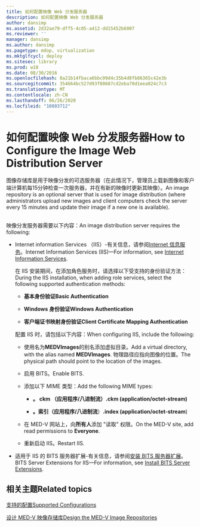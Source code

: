 ```yaml
---
title: 如何配置映像 Web 分发服务器
description: 如何配置映像 Web 分发服务器
author: dansimp
ms.assetid: 2d32ae79-dff5-4c05-a412-dd15452b6007
ms.reviewer: ''
manager: dansimp
ms.author: dansimp
ms.pagetype: mdop, virtualization
ms.mktglfcycl: deploy
ms.sitesec: library
ms.prod: w10
ms.date: 08/30/2016
ms.openlocfilehash: 8a21b14fbaca6bbc09d4c35b4d8fb86365c42e3b
ms.sourcegitcommit: 354664bc527d93f80687cd2eba70d1eea024c7c3
ms.translationtype: MT
ms.contentlocale: zh-CN
ms.lasthandoff: 06/26/2020
ms.locfileid: "10803712"
---
```

# <span data-ttu-id="21104-103">如何配置映像 Web 分发服务器</span><span class="sxs-lookup"><span data-stu-id="21104-103">How to Configure the Image Web Distribution Server</span></span>


<span data-ttu-id="21104-104">图像存储库是用于映像分发的可选服务器（在此情况下，管理员上载新图像和客户端计算机每15分钟检查一次服务器，并在有新的映像时更新其映像）。</span><span class="sxs-lookup"><span data-stu-id="21104-104">An image repository is an optional server that is used for image distribution (where administrators upload new images and client computers check the server every 15 minutes and update their image if a new one is available).</span></span>

## <a href="" id="bkmk-configuringanimagereporitoryusingiis"></a>


<span data-ttu-id="21104-105">映像分发服务器需要以下内容：</span><span class="sxs-lookup"><span data-stu-id="21104-105">An image distribution server requires the following:</span></span>

-   <span data-ttu-id="21104-106">Internet information Services （IIS）-有关信息，请参阅[Internet 信息服务](https://go.microsoft.com/fwlink/?LinkId=142995)。</span><span class="sxs-lookup"><span data-stu-id="21104-106">Internet Information Services (IIS)—For information, see [Internet Information Services](https://go.microsoft.com/fwlink/?LinkId=142995).</span></span>

    <span data-ttu-id="21104-107">在 IIS 安装期间，在添加角色服务时，请选择以下受支持的身份验证方法：</span><span class="sxs-lookup"><span data-stu-id="21104-107">During the IIS installation, when adding role services, select the following supported authentication methods:</span></span>

    -   **<span data-ttu-id="21104-108">基本身份验证</span><span class="sxs-lookup"><span data-stu-id="21104-108">Basic Authentication</span></span>**

    -   **<span data-ttu-id="21104-109">Windows 身份验证</span><span class="sxs-lookup"><span data-stu-id="21104-109">Windows Authentication</span></span>**

    -   **<span data-ttu-id="21104-110">客户端证书映射身份验证</span><span class="sxs-lookup"><span data-stu-id="21104-110">Client Certificate Mapping Authentication</span></span>**

    <span data-ttu-id="21104-111">配置 IIS 时，请包括以下内容：</span><span class="sxs-lookup"><span data-stu-id="21104-111">When configuring IIS, include the following:</span></span>

    -   <span data-ttu-id="21104-112">使用名为**MEDVImages**的别名添加虚拟目录。</span><span class="sxs-lookup"><span data-stu-id="21104-112">Add a virtual directory, with the alias named **MEDVImages**.</span></span> <span data-ttu-id="21104-113">物理路径应指向图像的位置。</span><span class="sxs-lookup"><span data-stu-id="21104-113">The physical path should point to the location of the images.</span></span>

    -   <span data-ttu-id="21104-114">启用 BITS。</span><span class="sxs-lookup"><span data-stu-id="21104-114">Enable BITS.</span></span>

    -   <span data-ttu-id="21104-115">添加以下 MIME 类型：</span><span class="sxs-lookup"><span data-stu-id="21104-115">Add the following MIME types:</span></span>

        -   **<span data-ttu-id="21104-116">。 ckm （应用程序/八进制流）</span><span class="sxs-lookup"><span data-stu-id="21104-116">.ckm (application/octet-stream)</span></span>**

        -   <span data-ttu-id="21104-117">**。索引（应用程序/八进制流**）</span><span class="sxs-lookup"><span data-stu-id="21104-117">**.index (application/octet-stream**)</span></span>

    -   <span data-ttu-id="21104-118">在 MED-V 网站上，向**所有人**添加 "读取" 权限。</span><span class="sxs-lookup"><span data-stu-id="21104-118">On the MED-V site, add read permissions to **Everyone**.</span></span>

    -   <span data-ttu-id="21104-119">重新启动 IIS。</span><span class="sxs-lookup"><span data-stu-id="21104-119">Restart IIS.</span></span>

-   <span data-ttu-id="21104-120">适用于 IIS 的 BITS 服务器扩展-有关信息，请参阅[安装 BITS 服务器扩展](https://go.microsoft.com/fwlink/?LinkId=142996)。</span><span class="sxs-lookup"><span data-stu-id="21104-120">BITS Server Extensions for IIS—For information, see [Install BITS Server Extensions](https://go.microsoft.com/fwlink/?LinkId=142996).</span></span>

## <span data-ttu-id="21104-121">相关主题</span><span class="sxs-lookup"><span data-stu-id="21104-121">Related topics</span></span>


[<span data-ttu-id="21104-122">支持的配置</span><span class="sxs-lookup"><span data-stu-id="21104-122">Supported Configurations</span></span>](supported-configurationsmedv-orientation.md)

[<span data-ttu-id="21104-123">设计 MED-V 映像存储库</span><span class="sxs-lookup"><span data-stu-id="21104-123">Design the MED-V Image Repositories</span></span>](design-the-med-v-image-repositories.md)

 

 





